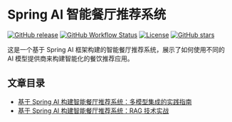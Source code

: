 # Spring AI 智能餐厅推荐系统

[![GitHub release](https://img.shields.io/github/v/release/chensoul/spring-ai-restaurant-showcase)](https://github.com/chensoul/spring-ai-restaurant-showcase/releases)
[![GitHub Workflow Status](https://img.shields.io/github/actions/workflow/status/chensoul/spring-ai-restaurant-showcase/ci.yml?branch=main)](https://github.com/chensoul/spring-ai-restaurant-showcase/actions/workflows/test.yml)
[![License](https://img.shields.io/github/license/chensoul/spring-ai-restaurant-showcase)](LICENSE)
[![GitHub stars](https://img.shields.io/github/stars/chensoul/spring-ai-restaurant-showcase)](https://github.com/chensoul/spring-ai-restaurant-showcase/stargazers)

这是一个基于 Spring AI 框架构建的智能餐厅推荐系统，展示了如何使用不同的 AI 模型提供商来构建智能化的餐饮推荐应用。

## 文章目录

- [基于 Spring AI 构建智能餐厅推荐系统：多模型集成的实践指南](https://blog.chensoul.cc/posts/2025/09/25/spring-ai-restaurant-showcase/)
- [基于 Spring AI 构建智能餐厅推荐系统：RAG 技术实战](https://blog.chensoul.cc/posts/2025/09/26/spring-ai-restaurant-showcase-rag/)